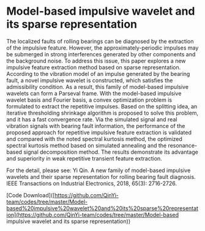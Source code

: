 # Model-based impulsive wavelet and its sparse representation

The localized faults of rolling bearings can be diagnosed by the extraction of the impulsive feature. However, the approximately-periodic impulses may be submerged in strong interferences generated by other components and the background noise. To address this issue, this paper explores a new impulsive feature extraction method based on sparse representation. According to the vibration model of an impulse generated by the bearing fault, a novel impulsive wavelet is constructed, which satisfies the admissibility condition. As a result, this family of model-based impulsive wavelets can form a Parseval frame. With the model-based impulsive wavelet basis and Fourier basis, a convex optimization problem is formulated to extract the repetitive impulses. Based on the splitting idea, an iterative thresholding shrinkage algorithm is proposed to solve this problem, and it has a fast convergence rate. Via the simulated signal and real vibration signals with bearing fault information, the performance of the proposed approach for repetitive impulsive feature extraction is validated and compared with the noted spectral kurtosis method, the optimized spectral kurtosis method based on simulated annealing and the resonance-based signal decomposition method. The results demonstrate its advantage and superiority in weak repetitive transient feature extraction. 

For the detail, please see: Yi Qin. A new family of model-based impulsive wavelets and their sparse representation for rolling bearing fault diagnosis. IEEE Transactions on Industrial Electronics, 2018, 65(3): 2716-2726.

[Code Download]([https://github.com/QinYi-team/codes/tree/master/Model-based%20impulsive%20wavelet%20and%20its%20sparse%20representation](https://github.com/QinYi-team/codes/tree/master/Model-based impulsive wavelet and its sparse representation))